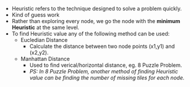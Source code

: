 - Heuristic refers to the technique designed to solve a problem quickly.
- Kind of guess work
- Rather than exploring every node, we go the node with the **minimum Heuristic** at the same level.
- To find Heuristic value any of the following method can be used:
  * Eucledian Distance
    * Calculate the distance between two node points (x1,y1) and (x2,y2).
  * Manhattan Distance
    * Used to find verical/horizontal distance, eg. 8 Puzzle Problem.
    * *PS: In 8 Puzzle Problem, another method of finding Heuristic value can be finding the number of missing tiles for each node.*
